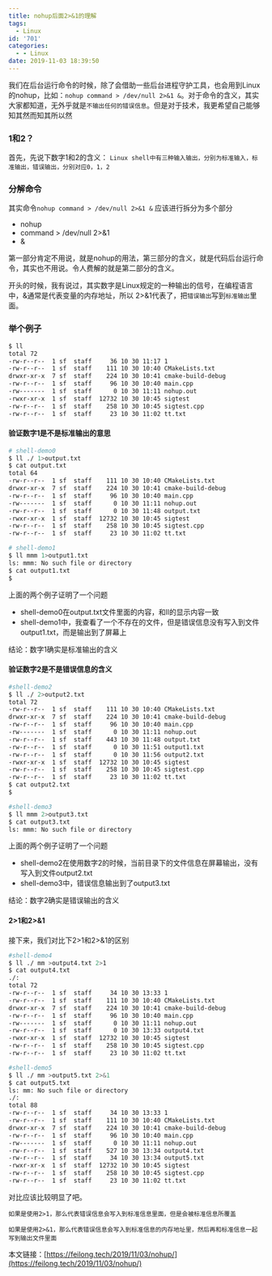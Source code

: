 ```yaml
---
title: nohup后面2>&1的理解
tags:
  - Linux
id: '701'
categories:
  - - Linux
date: 2019-11-03 18:39:50
---
```


我们在后台运行命令的时候，除了会借助一些后台进程守护工具，也会用到Linux的nohup，比如：`nohup command > /dev/null 2>&1 &`。对于命令的含义，其实大家都知道，无外乎就是`不输出任何的错误信息`。但是对于技术，我更希望自己能够知其然而知其所以然

<!--more-->

### 1和2？

首先，先说下数字1和2的含义： `Linux shell中有三种输入输出，分别为标准输入，标准输出，错误输出，分别对应0，1，2`

### 分解命令

其实命令`nohup command > /dev/null 2>&1 &` 应该进行拆分为多个部分

*   nohup
*   command > /dev/null 2>&1
*   &

第一部分肯定不用说，就是nohup的用法，第三部分的含义，就是代码后台运行命令，其实也不用说。令人费解的就是第二部分的含义。

开头的时候，我有说过，其实数字是Linux规定的一种输出的信号，在编程语言中，&通常是代表变量的内存地址，所以 2>&1代表了，把`错误输出`写到`标准输出`里面。

### 举个例子

```bash
$ ll
total 72
-rw-r--r--  1 sf  staff     36 10 30 11:17 1
-rw-r--r--  1 sf  staff    111 10 30 10:40 CMakeLists.txt
drwxr-xr-x  7 sf  staff    224 10 30 10:41 cmake-build-debug
-rw-r--r--  1 sf  staff     96 10 30 10:40 main.cpp
-rw-------  1 sf  staff      0 10 30 11:11 nohup.out
-rwxr-xr-x  1 sf  staff  12732 10 30 10:45 sigtest
-rw-r--r--  1 sf  staff    258 10 30 10:45 sigtest.cpp
-rw-r--r--  1 sf  staff     23 10 30 11:02 tt.txt
```

#### 验证数字1是不是标准输出的意思

```bash
# shell-demo0
$ ll ./ 1>output.txt
$ cat output.txt
total 64
-rw-r--r--  1 sf  staff    111 10 30 10:40 CMakeLists.txt
drwxr-xr-x  7 sf  staff    224 10 30 10:41 cmake-build-debug
-rw-r--r--  1 sf  staff     96 10 30 10:40 main.cpp
-rw-------  1 sf  staff      0 10 30 11:11 nohup.out
-rw-r--r--  1 sf  staff      0 10 30 11:48 output.txt
-rwxr-xr-x  1 sf  staff  12732 10 30 10:45 sigtest
-rw-r--r--  1 sf  staff    258 10 30 10:45 sigtest.cpp
-rw-r--r--  1 sf  staff     23 10 30 11:02 tt.txt
```

```bash
# shell-demo1
$ ll mmm 1>output1.txt
ls: mmm: No such file or directory
$ cat output1.txt
$
```

上面的两个例子证明了一个问题

*   shell-demo0在output.txt文件里面的内容，和ll的显示内容一致
*   shell-demo1中，我查看了一个不存在的文件，但是错误信息没有写入到文件output1.txt，而是输出到了屏幕上

结论：数字1确实是标准输出的含义

#### 验证数字2是不是错误信息的含义

```bash
#shell-demo2
$ ll ./ 2>output2.txt
total 72
-rw-r--r--  1 sf  staff    111 10 30 10:40 CMakeLists.txt
drwxr-xr-x  7 sf  staff    224 10 30 10:41 cmake-build-debug
-rw-r--r--  1 sf  staff     96 10 30 10:40 main.cpp
-rw-------  1 sf  staff      0 10 30 11:11 nohup.out
-rw-r--r--  1 sf  staff    443 10 30 11:48 output.txt
-rw-r--r--  1 sf  staff      0 10 30 11:51 output1.txt
-rw-r--r--  1 sf  staff      0 10 30 11:56 output2.txt
-rwxr-xr-x  1 sf  staff  12732 10 30 10:45 sigtest
-rw-r--r--  1 sf  staff    258 10 30 10:45 sigtest.cpp
-rw-r--r--  1 sf  staff     23 10 30 11:02 tt.txt
$ cat output2.txt
$ 
```

```bash
#shell-demo3
$ ll mmm 2>output3.txt
$ cat output3.txt
ls: mmm: No such file or directory
```

上面的两个例子证明了一个问题

*   shell-demo2在使用数字2的时候，当前目录下的文件信息在屏幕输出，没有写入到文件output2.txt
*   shell-demo3中，错误信息输出到了output3.txt

结论：数字2确实是错误输出的含义

#### 2>1和2>&1

接下来，我们对比下2>1和2>&1的区别

```bash
#shell-demo4
$ ll ./ mm >output4.txt 2>1
$ cat output4.txt
./:
total 72
-rw-r--r--  1 sf  staff     34 10 30 13:33 1
-rw-r--r--  1 sf  staff    111 10 30 10:40 CMakeLists.txt
drwxr-xr-x  7 sf  staff    224 10 30 10:41 cmake-build-debug
-rw-r--r--  1 sf  staff     96 10 30 10:40 main.cpp
-rw-------  1 sf  staff      0 10 30 11:11 nohup.out
-rw-r--r--  1 sf  staff      0 10 30 13:33 output4.txt
-rwxr-xr-x  1 sf  staff  12732 10 30 10:45 sigtest
-rw-r--r--  1 sf  staff    258 10 30 10:45 sigtest.cpp
-rw-r--r--  1 sf  staff     23 10 30 11:02 tt.txt
```

```bash
#shell-demo5
$ ll ./ mm >output5.txt 2>&1
$ cat output5.txt
ls: mm: No such file or directory
./:
total 88
-rw-r--r--  1 sf  staff     34 10 30 13:33 1
-rw-r--r--  1 sf  staff    111 10 30 10:40 CMakeLists.txt
drwxr-xr-x  7 sf  staff    224 10 30 10:41 cmake-build-debug
-rw-r--r--  1 sf  staff     96 10 30 10:40 main.cpp
-rw-------  1 sf  staff      0 10 30 11:11 nohup.out
-rw-r--r--  1 sf  staff    527 10 30 13:34 output4.txt
-rw-r--r--  1 sf  staff     34 10 30 13:34 output5.txt
-rwxr-xr-x  1 sf  staff  12732 10 30 10:45 sigtest
-rw-r--r--  1 sf  staff    258 10 30 10:45 sigtest.cpp
-rw-r--r--  1 sf  staff     23 10 30 11:02 tt.txt
```

对比应该比较明显了吧。

`如果是使用2>1，那么代表错误信息会写入到标准信息里面，但是会被标准信息所覆盖`

`如果是使用2>&1，那么代表错误信息会写入到标准信息的内存地址里，然后再和标准信息一起写到输出文件里面`

本文链接：[https://feilong.tech/2019/11/03/nohup/](https://feilong.tech/2019/11/03/nohup/)